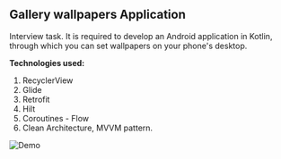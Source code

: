 ## Gallery wallpapers Application

Interview task.
It is required to develop an Android application in Kotlin, through which you can set wallpapers on your phone's desktop.

**Technologies used:**

1. RecyclerView
2. Glide
3. Retrofit
4. Hilt
5. Coroutines - Flow
6. Clean Architecture, MVVM pattern.

<img alt="Demo" src="https://github.com/aleh-god/application/blob/master/Demo.gif" />